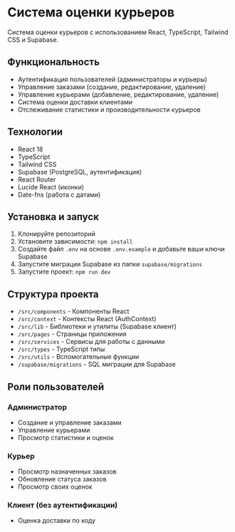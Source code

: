 # Система оценки курьеров

Система оценки курьеров с использованием React, TypeScript, Tailwind CSS и Supabase.

## Функциональность

- Аутентификация пользователей (администраторы и курьеры)
- Управление заказами (создание, редактирование, удаление)
- Управление курьерами (добавление, редактирование, удаление)
- Система оценки доставки клиентами
- Отслеживание статистики и производительности курьеров

## Технологии

- React 18
- TypeScript
- Tailwind CSS
- Supabase (PostgreSQL, аутентификация)
- React Router
- Lucide React (иконки)
- Date-fns (работа с датами)

## Установка и запуск

1. Клонируйте репозиторий
2. Установите зависимости: `npm install`
3. Создайте файл `.env` на основе `.env.example` и добавьте ваши ключи Supabase
4. Запустите миграции Supabase из папки `supabase/migrations`
5. Запустите проект: `npm run dev`

## Структура проекта

- `/src/components` - Компоненты React
- `/src/context` - Контексты React (AuthContext)
- `/src/lib` - Библиотеки и утилиты (Supabase клиент)
- `/src/pages` - Страницы приложения
- `/src/services` - Сервисы для работы с данными
- `/src/types` - TypeScript типы
- `/src/utils` - Вспомогательные функции
- `/supabase/migrations` - SQL миграции для Supabase

## Роли пользователей

### Администратор
- Создание и управление заказами
- Управление курьерами
- Просмотр статистики и оценок

### Курьер
- Просмотр назначенных заказов
- Обновление статуса заказов
- Просмотр своих оценок

### Клиент (без аутентификации)
- Оценка доставки по коду